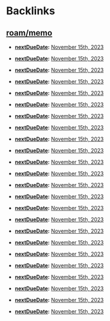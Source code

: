 
# Backlinks
## [roam/memo](<roam/memo.md>)
- **[nextDueDate](<nextDueDate.md>):** [November 15th, 2023](<November 15th, 2023.md>)

- **[nextDueDate](<nextDueDate.md>):** [November 15th, 2023](<November 15th, 2023.md>)

- **[nextDueDate](<nextDueDate.md>):** [November 15th, 2023](<November 15th, 2023.md>)

- **[nextDueDate](<nextDueDate.md>):** [November 15th, 2023](<November 15th, 2023.md>)

- **[nextDueDate](<nextDueDate.md>):** [November 15th, 2023](<November 15th, 2023.md>)

- **[nextDueDate](<nextDueDate.md>):** [November 15th, 2023](<November 15th, 2023.md>)

- **[nextDueDate](<nextDueDate.md>):** [November 15th, 2023](<November 15th, 2023.md>)

- **[nextDueDate](<nextDueDate.md>):** [November 15th, 2023](<November 15th, 2023.md>)

- **[nextDueDate](<nextDueDate.md>):** [November 15th, 2023](<November 15th, 2023.md>)

- **[nextDueDate](<nextDueDate.md>):** [November 15th, 2023](<November 15th, 2023.md>)

- **[nextDueDate](<nextDueDate.md>):** [November 15th, 2023](<November 15th, 2023.md>)

- **[nextDueDate](<nextDueDate.md>):** [November 15th, 2023](<November 15th, 2023.md>)

- **[nextDueDate](<nextDueDate.md>):** [November 15th, 2023](<November 15th, 2023.md>)

- **[nextDueDate](<nextDueDate.md>):** [November 15th, 2023](<November 15th, 2023.md>)

- **[nextDueDate](<nextDueDate.md>):** [November 15th, 2023](<November 15th, 2023.md>)

- **[nextDueDate](<nextDueDate.md>):** [November 15th, 2023](<November 15th, 2023.md>)

- **[nextDueDate](<nextDueDate.md>):** [November 15th, 2023](<November 15th, 2023.md>)

- **[nextDueDate](<nextDueDate.md>):** [November 15th, 2023](<November 15th, 2023.md>)

- **[nextDueDate](<nextDueDate.md>):** [November 15th, 2023](<November 15th, 2023.md>)

- **[nextDueDate](<nextDueDate.md>):** [November 15th, 2023](<November 15th, 2023.md>)

- **[nextDueDate](<nextDueDate.md>):** [November 15th, 2023](<November 15th, 2023.md>)

- **[nextDueDate](<nextDueDate.md>):** [November 15th, 2023](<November 15th, 2023.md>)

- **[nextDueDate](<nextDueDate.md>):** [November 15th, 2023](<November 15th, 2023.md>)

- **[nextDueDate](<nextDueDate.md>):** [November 15th, 2023](<November 15th, 2023.md>)


